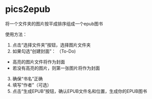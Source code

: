 # pics2epub
将一个文件夹的图片按平成排序组成一个epub图书

使用方法：
1. 点击“选择文件夹”按钮，选择图片文件夹
2. 如果勾选“创建封面”： （To-Do)
  * 高亮的图片文件将作为封面
  * 若没有高亮的图片，则第一张图片将作为封面
3. 确保“书名”正确
4. 填写“作者”（可选）
5. 点击“生成EPUB”按钮，确认EPUB文件名和位置，生成你的EPUB图书
